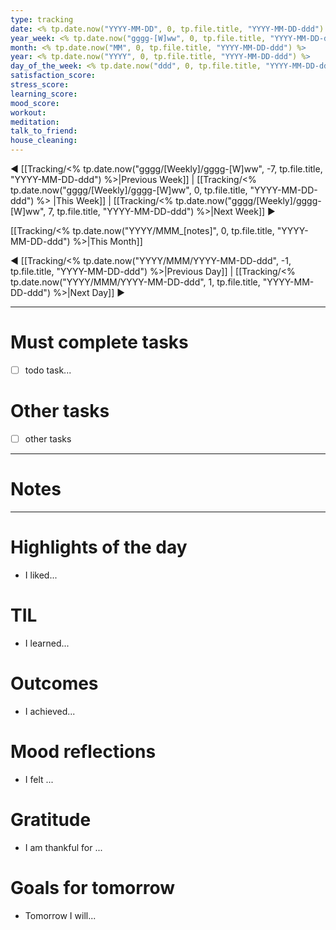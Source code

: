 ```yaml
---
type: tracking
date: <% tp.date.now("YYYY-MM-DD", 0, tp.file.title, "YYYY-MM-DD-ddd") %>
year_week: <% tp.date.now("gggg-[W]ww", 0, tp.file.title, "YYYY-MM-DD-ddd") %>
month: <% tp.date.now("MM", 0, tp.file.title, "YYYY-MM-DD-ddd") %>
year: <% tp.date.now("YYYY", 0, tp.file.title, "YYYY-MM-DD-ddd") %>
day_of_the_week: <% tp.date.now("ddd", 0, tp.file.title, "YYYY-MM-DD-ddd") %>
satisfaction_score: 
stress_score: 
learning_score: 
mood_score: 
workout: 
meditation: 
talk_to_friend: 
house_cleaning:
---
```


◀ [[Tracking/<% tp.date.now("gggg/[Weekly]/gggg-[W]ww", -7, tp.file.title, "YYYY-MM-DD-ddd") %>|Previous Week]] |  [[Tracking/<% tp.date.now("gggg/[Weekly]/gggg-[W]ww", 0, tp.file.title, "YYYY-MM-DD-ddd") %> |This Week]]  |  [[Tracking/<% tp.date.now("gggg/[Weekly]/gggg-[W]ww", 7, tp.file.title, "YYYY-MM-DD-ddd") %>|Next Week]] ▶

[[Tracking/<% tp.date.now("YYYY/MMM_[notes]", 0, tp.file.title, "YYYY-MM-DD-ddd") %>|This Month]]


◀ [[Tracking/<% tp.date.now("YYYY/MMM/YYYY-MM-DD-ddd", -1, tp.file.title, "YYYY-MM-DD-ddd") %>|Previous Day]] | [[Tracking/<% tp.date.now("YYYY/MMM/YYYY-MM-DD-ddd", 1, tp.file.title, "YYYY-MM-DD-ddd") %>|Next Day]] ▶



---
# Must complete tasks

- [ ] todo task...

# Other tasks

- [ ] other tasks

---
# Notes













---
# Highlights of the day
- I liked...

# TIL

- I learned...

# Outcomes

- I achieved... 

# Mood reflections
- I felt ...

# Gratitude
- I am thankful for ...

# Goals for tomorrow
- Tomorrow I will...



